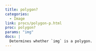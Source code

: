 ```yaml
---
title: polygon?
categories: 
  - Image
link: procs/polygon-p.html
proc: polygon?
params: "img"
docs: |
  Determines whether `img` is a polygon.
---
```

